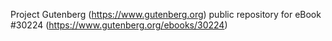 Project Gutenberg (https://www.gutenberg.org) public repository for eBook #30224 (https://www.gutenberg.org/ebooks/30224)
